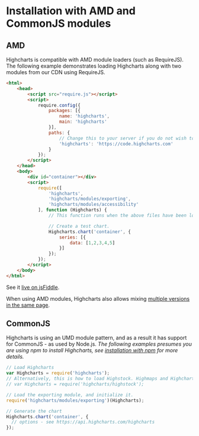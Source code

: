 Installation with AMD and CommonJS modules
==========================================

## AMD

Highcharts is compatible with AMD module loaders (such as RequireJS). The
following example demonstrates loading Highcharts along with two modules from
our CDN using RequireJS.
```html
<html>
    <head>
        <script src="require.js"></script>
        <script>
            require.config({
                packages: [{
                    name: 'highcharts',
                    main: 'highcharts'
                }],
                paths: {
                    // Change this to your server if you do not wish to use our CDN.
                    'highcharts': 'https://code.highcharts.com'
                }
            });
        </script>
    </head>
    <body>
        <div id="container"></div>
        <script>
            require([
                'highcharts',
                'highcharts/modules/exporting',
                'highcharts/modules/accessibility'
            ], function (Highcharts) {
                // This function runs when the above files have been loaded.

                // Create a test chart.
                Highcharts.chart('container', {
                    series: [{
                        data: [1,2,3,4,5]
                    }]
                });
            });
        </script>
    </body>
</html>
```
See it [live on jsFiddle](https://jsfiddle.net/gh/get/library/pure/highcharts/highcharts/tree/master/samples/highcharts/amd/simple/).

When using AMD modules, Highcharts also allows mixing [multiple versions in the
same page](https://jsfiddle.net/gh/get/library/pure/highcharts/highcharts/tree/master/samples/highcharts/amd/version-mix/).


## CommonJS

Highcharts is using an UMD module pattern, and as a result it has support for CommonJS - as used by Node.js.
*The following examples presumes you are using npm to install Highcharts, see [installation with npm](https://highcharts.com/docs/getting-started/install-from-npm) for more details.*
```js
// Load Highcharts
var Highcharts = require('highcharts');
// Alternatively, this is how to load Highstock. Highmaps and Highcharts Gantt are similar.
// var Highcharts = require('highcharts/highstock');

// Load the exporting module, and initialize it.
require('highcharts/modules/exporting')(Highcharts);

// Generate the chart
Highcharts.chart('container', {
  // options - see https://api.highcharts.com/highcharts
});
```

